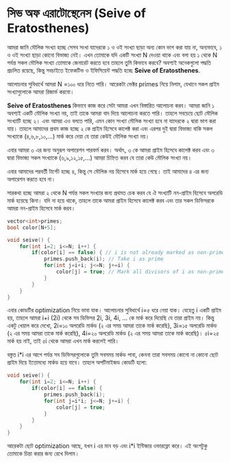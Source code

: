 # সিভ অফ এরাটোস্থেনেস (Seive of Eratosthenes)


আমরা জানি মৌলিক সংখ্যা হচ্ছে সেসব সংখা যাদেরকে ১ ও ওই সংখ্যা ছাড়া অন্য কোন ভাগ করা যায় না, অন্যভাবে, ১ ও ওই সংখ্যা ছাড়া কোনো বিভাজ্য নেই। এখন তোমাকে যদি একটি সংখ্যা N দেওয়া থাকে এবং বলা হয় ১ থেকে N  পর্যন্ত সকল মৌলিক সংখ্যা তোমাকে জেনারেট করতে হবে তাহলে তুমি কিভাবে করবে? অবশ্যই অনেকগুলো পদ্ধতি প্রচলিত রয়েছে, কিন্তু সবচাইতে ইফেকটিভ ও ইফিসিয়েন্ট পদ্ধতি হচ্ছে **Seive of Eratosthenes**. 

আলোচনার সুবিধার্থে আমরা N =১০০ ধরে নিতে পারি। আরেকটা ভেক্টর primes  নিয়ে নিলাম, যেখানে সকল প্রাইম সংখ্যাগুলোকে আমরা রিজার্ভ করবো। 






**Seive of Eratosthenes** কিভাবে কাজ করে সেটা আমরা এখন বিস্তারিত আলোচনা করব। আমরা জানি ১ অবশ্যই একটি মৌলিক সংখ্যা নয়, তাই তাকে আমরা বাদ দিয়ে আলোচনা করতে পারি। তাহলে সবচেয়ে ছোট মৌলিক সংখ্যাটি হচ্ছে ২। এবং আমরা এও বলতে পারি, এমন কোন সংখ্যা মৌলিক সংখ্যা হবে না যাদেরকে ২ দ্বারা ভাগ করা যায়। তাহলে আমাদের প্রথম কাজ হচ্ছে ২ কে প্রাইম হিসেবে কালেক্ট করা এবং এরপর দুই দ্বারা বিভাজ্য বাকি সকল সংখ্যাকে (৪,৬,৮,১০,...) মার্ক করে দেয়া যে তারা কেউই মৌলিক সংখ্যা নয়।

এবার আমরা ৩ এর জন্য অনুরূপ অপারেশন পারফর্ম করব। অর্থাৎ, ৩ কে আমরা প্রাইম হিসেবে কালেক্ট করব এবং ৩ দ্বারা বিভাজ্য সকল সংখ্যাকে (৬,৯,১২,১৫,...) আমরা চিহ্নিত করব যে তারা কেউ মৌলিক সংখ্যা নয়।

এবার আমাদের পরবর্তী টার্গেট হচ্ছে ৪, কিন্তু সে মৌলিক নয় হিসেবে মার্ক হয়ে গেছে। তাই আমাদের ৪ এর জন্য অপারেশন করতে হবে না।

সারকথা হচ্ছে আমরা ২ থেকে N পর্যন্ত সকল সংখ্যার জন্য প্রথমত চেক করব যে ঐ সংখ্যাটি নন-প্রাইম হিসেবে অলরেডি মার্ক হয়েছে কিনা। যদি না হয়ে থাকে, তাহলে তাকে আমরা প্রাইম হিসেবে কালেক্ট করব এবং তার সকল ডিভিসরকে আমরা নন-প্রাইম হিসেবে মার্ক করব।

```cpp
vector<int>primes;
bool color[N+5];

void seive() {
	for(int i=2; i<=N; i++) {
		if(color[i] == false) { // i is not already marked as non-prime
			primes.push_back(i); // Take i as prime
			for(int j=i+i; j<=N; j+=i) {
				color[j] = true; // Mark all divisors of i as non-prime
			}
		}
	}
}
```

এবার কোডটির optimization নিয়ে ভাবা যাক। আলোচনার সুবিধার্থে i=৫ ধরে নেয়া যাক। যেহেতু i একটি প্রাইম হয়, তাহলে আমরা i+i (2i) থেকে সব ডিভিসর 2i, 3i, 4i, ... কে মার্ক করে দিয়েছি যে তারা প্রাইম নয়। কিন্তু একটু খেয়াল করে দেখো, 2i=১০ অলরেডি মার্কড (২ এর সময় আমরা তাকে মার্ক করেছি), 3i=১৫ অলরেডি মার্কড (২ এর সময় আমরা তাকে মার্ক করেছি), 4i=২০ অলরেডি মার্কড (২ এর সময় আমরা তাকে মার্ক করেছি)। ৫i=২৫  মার্ক হয় নাই, তাই ৫i থেকে আমরা এখন মার্ক করলেই পারি। 

বস্তুত i*i এর আগে পর্যন্ত সব ডিভিসরগুলোকে তুমি সবসময় মার্কড পাবা, কেননা তারা সবসময় কোনো না কোনো ছোট প্রাইম দিয়ে ইতোমধ্যে মার্কড হয়ে যাবে। 
তাহলে অপটিমাইজড কোডটি হলো:

```cpp
void seive() {
	for(int i=2; i<=N; i++) {
		if(color[i] == false) {
			primes.push_back(i);
			for(int j=i*i; j<=N; j+=i) {
				color[j] = true;
			}
		}
	}
}
```


আরেকটা  ছোট optimization আছে, যখন i এর মান বড় এবং i*i ইন্টিজার ওভারফ্লো করে। এই অংশটুকু তোমাকে চিন্তা করার জন্য রেখে দিলাম। 


